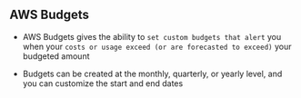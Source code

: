 ## AWS Budgets

- AWS Budgets gives the ability to `set custom budgets that alert` you when your `costs or usage exceed (or are forecasted to exceed)` your budgeted amount

- Budgets can be created at the monthly, quarterly, or yearly level, and you can customize the start and end dates
